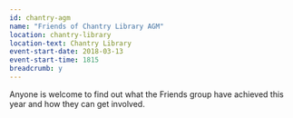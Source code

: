 ```yaml
---
id: chantry-agm
name: "Friends of Chantry Library AGM"
location: chantry-library
location-text: Chantry Library
event-start-date: 2018-03-13
event-start-time: 1815
breadcrumb: y
---
```


Anyone is welcome to find out what the Friends group have achieved this year and how they can get involved.
